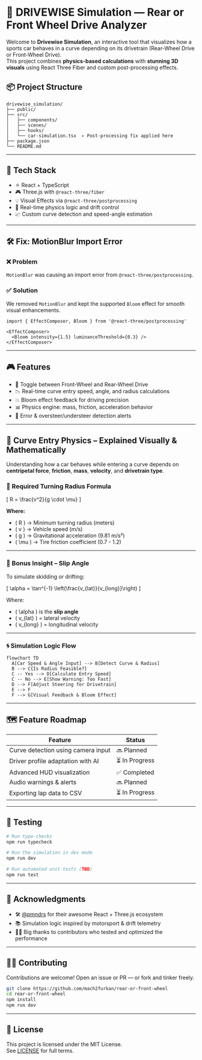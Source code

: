 
# 🚗 DRIVEWISE Simulation — Rear or Front Wheel Drive Analyzer


Welcome to **Drivewise Simulation**, an interactive tool that visualizes how a sports car behaves in a curve depending on its drivetrain (Rear-Wheel Drive or Front-Wheel Drive).  
This project combines **physics-based calculations** with **stunning 3D visuals** using React Three Fiber and custom post-processing effects.



## 📦 Project Structure

```
drivewise_simulation/
├── public/
├── src/
│   ├── components/
│   ├── scenes/
│   ├── hooks/
│   └── car-simulation.tsx  ← Post-processing fix applied here
├── package.json
└── README.md
```

---

## 🧰 Tech Stack

- ⚛️ React + TypeScript
- 🎮 Three.js with `@react-three/fiber`
- 💡 Visual Effects via `@react-three/postprocessing`
- 🧠 Real-time physics logic and drift control
- 📈 Custom curve detection and speed-angle estimation

---

## 🛠 Fix: MotionBlur Import Error

### ❌ Problem  
`MotionBlur` was causing an import error from `@react-three/postprocessing`.

### ✅ Solution  
We removed `MotionBlur` and kept the supported `Bloom` effect for smooth visual enhancements.

```tsx
import { EffectComposer, Bloom } from '@react-three/postprocessing'

<EffectComposer>
  <Bloom intensity={1.5} luminanceThreshold={0.3} />
</EffectComposer>
```

---

## 🎮 Features

- 🔄 Toggle between Front-Wheel and Rear-Wheel Drive
- 📉 Real-time curve entry speed, angle, and radius calculations
- 💥 Bloom effect feedback for driving precision
- 📊 Physics engine: mass, friction, acceleration behavior
- 🚨 Error & oversteer/understeer detection alerts

---

## 📐 Curve Entry Physics – Explained Visually & Mathematically

Understanding how a car behaves while entering a curve depends on **centripetal force**, **friction**, **mass**, **velocity**, and **drivetrain type**.

### 🧮 Required Turning Radius Formula

\[
R = \frac{v^2}{g \cdot \mu}
\]

**Where:**

- \( R \) → Minimum turning radius (meters)  
- \( v \) → Vehicle speed (m/s)  
- \( g \) → Gravitational acceleration (9.81 m/s²)  
- \( \mu \) → Tire friction coefficient (0.7 - 1.2)

---

### 🧠 Bonus Insight – Slip Angle

To simulate skidding or drifting:

\[
\alpha = \tan^{-1} \left(\frac{v_{lat}}{v_{long}}\right)
\]

Where:
- \( \alpha \) is the **slip angle**
- \( v_{lat} \) = lateral velocity
- \( v_{long} \) = longitudinal velocity

---

### 🌀 Simulation Logic Flow

```mermaid
flowchart TD
  A[Car Speed & Angle Input] --> B[Detect Curve & Radius]
  B --> C{Is Radius Feasible?}
  C -- Yes --> D[Calculate Entry Speed]
  C -- No --> E[Show Warning: Too Fast]
  D --> F[Adjust Steering for Drivetrain]
  E --> F
  F --> G[Visual Feedback & Bloom Effect]
```

---

## 🗺️ Feature Roadmap

| Feature | Status |
|--------|--------|
| Curve detection using camera input | 🔜 Planned |
| Driver profile adaptation with AI | ⏳ In Progress |
| Advanced HUD visualization | ✅ Completed |
| Audio warnings & alerts | 🔜 Planned |
| Exporting lap data to CSV | ⏳ In Progress |

---

## 🧪 Testing

```bash
# Run type-checks
npm run typecheck

# Run the simulation in dev mode
npm run dev

# Run automated unit tests (TBD)
npm run test
```

---

## 🤝 Acknowledgments

- 🛠 [@pmndrs](https://github.com/pmndrs) for their awesome React + Three.js ecosystem
- 📚 Simulation logic inspired by motorsport & drift telemetry
- 👨‍💻 Big thanks to contributors who tested and optimized the performance

---

## 🧑‍💻 Contributing

Contributions are welcome! Open an issue or PR — or fork and tinker freely.

```bash
git clone https://github.com/mach2furkan/rear-or-front-wheel
cd rear-or-front-wheel
npm install
npm run dev
```

---

## 📄 License

This project is licensed under the MIT License.  
See [LICENSE](./LICENSE) for full terms.

